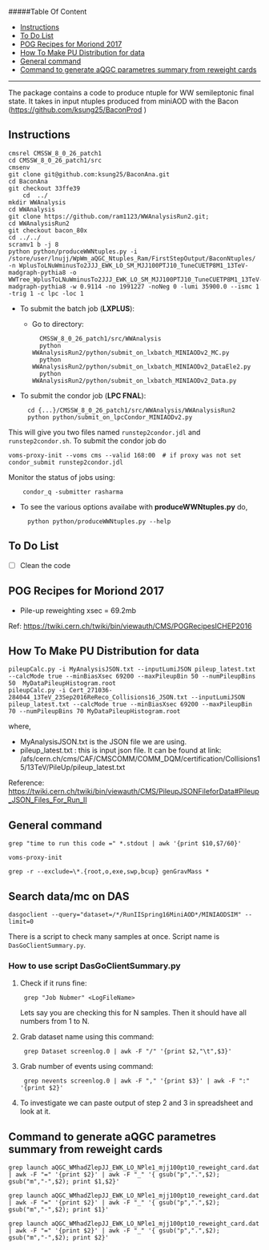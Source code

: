 #####Table Of Content

* [Instructions](#instructions)
* [To Do List](#to-do-list)
* [POG Recipes for Moriond 2017](#pog-recipes-for-moriond-2017)
* [How To Make PU Distribution for data](#how-to-make-pu-distribution-for-data)
* [General command](#general-command)
* [Command to generate aQGC parametres summary from reweight cards](#command-to-generate-aQGC-parametres-summary-from-reweight-cards)

---
The package contains a code to produce ntuple for WW semileptonic final state.
It takes in input ntuples produced from miniAOD with the Bacon (https://github.com/ksung25/BaconProd )


## Instructions

	cmsrel CMSSW_8_0_26_patch1
	cd CMSSW_8_0_26_patch1/src
	cmsenv
	git clone git@github.com:ksung25/BaconAna.git
	cd BaconAna
	git checkout 33ffe39
        cd  ../
	mkdir WWAnalysis
	cd WWAnalysis
	git clone https://github.com/ram1123/WWAnalysisRun2.git;
	cd WWAnalysisRun2
	git checkout bacon_80x
	cd ../../
	scramv1 b -j 8
	python python/produceWWNtuples.py -i /store/user/lnujj/WpWm_aQGC_Ntuples_Ram/FirstStepOutput/BaconNtuples/ -n WplusToLNuWminusTo2JJJ_EWK_LO_SM_MJJ100PTJ10_TuneCUETP8M1_13TeV-madgraph-pythia8 -o WWTree_WplusToLNuWminusTo2JJJ_EWK_LO_SM_MJJ100PTJ10_TuneCUETP8M1_13TeV-madgraph-pythia8 -w 0.9114 -no 1991227 -noNeg 0 -lumi 35900.0 --ismc 1 -trig 1 -c lpc -loc 1 

* To submit the batch job (**LXPLUS**):
	* Go to directory:

			CMSSW_8_0_26_patch1/src/WWAnalysis
			python WWAnalysisRun2/python/submit_on_lxbatch_MINIAODv2_MC.py
			python WWAnalysisRun2/python/submit_on_lxbatch_MINIAODv2_DataEle2.py
			python WWAnalysisRun2/python/submit_on_lxbatch_MINIAODv2_Data.py

* To submit the condor job (**LPC FNAL**):

		cd {...}/CMSSW_8_0_26_patch1/src/WWAnalysis/WWAnalysisRun2
		python python/submit_on_lpcCondor_MINIAODv2.py

This will give you two files named `runstep2condor.jdl` and `runstep2condor.sh`. To submit the condor job do

	voms-proxy-init --voms cms --valid 168:00  # if proxy was not set
	condor_submit runstep2condor.jdl

Monitor the status of jobs using:

		condor_q -submitter rasharma

* To see the various options availabe with **produceWWNtuples.py** do,

		python python/produceWWNtuples.py --help

## To Do List
- [ ] Clean the code

## POG Recipes for Moriond 2017

* Pile-up reweighting xsec = 69.2mb

Ref: https://twiki.cern.ch/twiki/bin/viewauth/CMS/POGRecipesICHEP2016

## How To Make PU Distribution for data

	pileupCalc.py -i MyAnalysisJSON.txt --inputLumiJSON pileup_latest.txt  --calcMode true --minBiasXsec 69200 --maxPileupBin 50 --numPileupBins 50  MyDataPileupHistogram.root
	pileupCalc.py -i Cert_271036-284044_13TeV_23Sep2016ReReco_Collisions16_JSON.txt --inputLumiJSON pileup_latest.txt --calcMode true --minBiasXsec 69200 --maxPileupBin 70 --numPileupBins 70 MyDataPileupHistogram.root

where,
* MyAnalysisJSON.txt is the JSON file we are using.
* pileup_latest.txt : this is input json file. It can be found at link: /afs/cern.ch/cms/CAF/CMSCOMM/COMM_DQM/certification/Collisions15/13TeV/PileUp/pileup_latest.txt

Reference: https://twiki.cern.ch/twiki/bin/viewauth/CMS/PileupJSONFileforData#Pileup_JSON_Files_For_Run_II



## General command

	grep "time to run this code =" *.stdout | awk '{print $10,$7/60}'

	voms-proxy-init

	grep -r --exclude=\*.{root,o,exe,swp,bcup} genGravMass *

## Search data/mc on DAS

	dasgoclient --query="dataset=/*/RunIISpring16MiniAOD*/MINIAODSIM" --limit=0

There is a script to check many samples at once. Script name is `DasGoClientSummary.py`.

### How to use script DasGoClientSummary.py

1. Check if it runs fine:

		grep "Job Nubmer" <LogFileName>
   
   Lets say you are checking this for N samples. Then it should have all numbers from 1 to N.

2. Grab dataset name using this command:

		grep Dataset screenlog.0 | awk -F "/" '{print $2,"\t",$3}'

3. Grab number of events using command:

		grep nevents screenlog.0 | awk -F "," '{print $3}' | awk -F ":" '{print $2}'

4. To investigate we can paste output of step 2 and 3 in spreadsheet and look at it.
## Command to generate aQGC parametres summary from reweight cards

	grep launch aQGC_WMhadZlepJJ_EWK_LO_NPle1_mjj100pt10_reweight_card.dat | awk -F "=" '{print $2}' | awk -F "_" '{ gsub("p",".",$2); gsub("m","-",$2); print $1,$2}'

	grep launch aQGC_WMhadZlepJJ_EWK_LO_NPle1_mjj100pt10_reweight_card.dat | awk -F "=" '{print $2}' | awk -F "_" '{ gsub("p",".",$2); gsub("m","-",$2); print $1}'

	grep launch aQGC_WMhadZlepJJ_EWK_LO_NPle1_mjj100pt10_reweight_card.dat | awk -F "=" '{print $2}' | awk -F "_" '{ gsub("p",".",$2); gsub("m","-",$2); print $2}'
